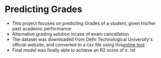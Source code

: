 # Predicting Grades
* This project focuses on predicting Grades of a student, given his/her past academic performance
* Alternative grading solution incase of exam cancellation
* The dataset was downloaded from Delhi Technological University's official website, and converted to a csv file using this[online tool](https://www.zamzar.com/)
* Final model was finally able to achieve an R2 score of ``0.70``!

